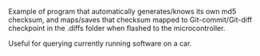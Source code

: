 Example of program that automatically generates/knows its own md5 checksum, and maps/saves that checksum mapped to Git-commit/Git-diff checkpoint in the .diffs folder when flashed to the microcontroller.

Useful for querying currently running software on a car.
